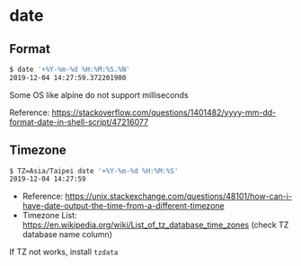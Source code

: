 # date

## Format

```sh
$ date '+%Y-%m-%d %H:%M:%S.%N'
2019-12-04 14:27:59.372201900
```

Some OS like alpine do not support milliseconds

Reference: <https://stackoverflow.com/questions/1401482/yyyy-mm-dd-format-date-in-shell-script/47216077>

## Timezone

```sh
$ TZ=Asia/Taipei date '+%Y-%m-%d %H:%M:%S'
2019-12-04 14:27:59
```

- Reference: <https://unix.stackexchange.com/questions/48101/how-can-i-have-date-output-the-time-from-a-different-timezone>
- Timezone List: <https://en.wikipedia.org/wiki/List_of_tz_database_time_zones> (check TZ database name column)

If TZ not works, install `tzdata`
